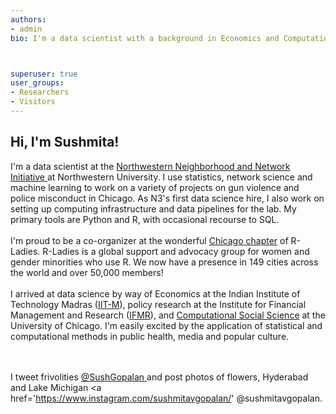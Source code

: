 ```yaml
---
authors:
- admin
bio: I'm a data scientist with a background in Economics and Computational Social Science. I like machine learning, network analysis, informative visualizations, flowers and books! 



superuser: true
user_groups:
- Researchers
- Visitors
---
```


## **Hi, I'm Sushmita!**

<p align="justify">

I'm a data scientist at the <a href="https://sites.northwestern.edu/n3lab/about/"> Northwestern Neighborhood and Network Initiative </a> at Northwestern University. I use statistics, network science and machine learning to work on a variety of projects on gun violence and police misconduct in Chicago. As N3's first data science hire, I also work on setting up computing infrastructure and data pipelines for the lab. My primary tools are Python and R, with occasional recourse to SQL. 
<br /><br />
I'm proud to be a co-organizer at the wonderful <a href = "https://rladieschicago.org/"> Chicago chapter</a> of R-Ladies. R-Ladies is a global support and advocacy group for women and gender minorities who use R. We now have a presence in 149 cities across the world and over 50,000 members!
<br /><br />
I arrived at data science by way of Economics at the Indian Institute of Technology Madras (<a href = 'https://www.iitm.ac.in/'>IIT-M</a>), policy research at the Institute for Financial Management and Research (<a href='http://ifmrlead.org/'>IFMR</a>), and <a href='https://macss.uchicago.edu/'>Computational Social Science</a> at the University of Chicago. I'm easily excited by the application of statistical and computational methods in public health, media and popular culture. 

<br /><br />
I tweet frivolities <a href='https://twitter.com/SushGopalan'> @SushGopalan </a> and post photos of flowers, Hyderabad and Lake Michigan <a href='https://www.instagram.com/sushmitavgopalan/' </a> @sushmitavgopalan. 
</p>